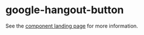 google-hangout-button
=====================

See the [component landing page](http://googlewebcomponents.github.io/google-hangout-button) for more information.

